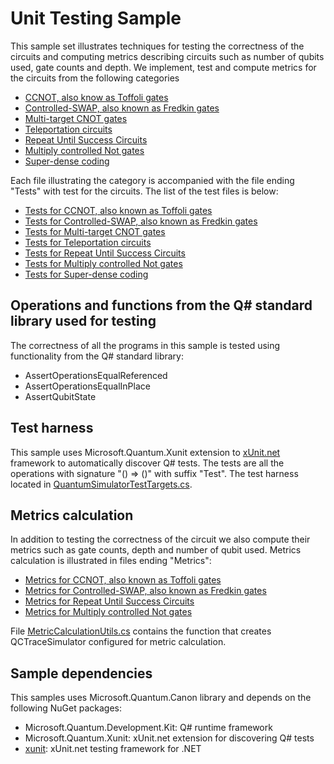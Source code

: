 ﻿# Unit Testing Sample #

This sample set illustrates techniques for testing the correctness of the circuits and
computing metrics describing circuits such as number of qubits used, gate counts and
depth. We implement, test and compute metrics for the circuits from the following categories

* [CCNOT, also know as Toffoli gates](./MultiControlledNOT.qs)
* [Controlled-SWAP, also known as Fredkin gates](./ControlledSWAP.qs)
* [Multi-target CNOT gates](./MultiTargetCNOT.qs)
* [Teleportation circuits](./Teleportation.qs)
* [Repeat Until Success Circuits](./RepeatUntilSuccessCircuits.qs)
* [Multiply controlled Not gates](./MultiControlledNOT.qs)
* [Super-dense coding](./SuperdenseCoding.qs)

Each file illustrating the category is accompanied with the file ending "Tests" with test for
the circuits. The list of the test files is below:

* [Tests for CCNOT, also known as Toffoli gates](./MultiControlledNOTTests.qs)
* [Tests for Controlled-SWAP, also known as Fredkin gates](./ControlledSWAPTests.qs)
* [Tests for Multi-target CNOT gates](./MultiTargetCNOTTests.qs)
* [Tests for Teleportation circuits](./TeleportationTests.qs)
* [Tests for Repeat Until Success Circuits](./RepeatUntilSuccessCircuitsTests.qs)
* [Tests for Multiply controlled Not gates](./MultiControlledNOTTests.qs)
* [Tests for Super-dense coding](./SuperdenseCodingTests.qs)

## Operations and functions from the Q# standard library used for testing ##

The correctness of all the programs in this sample is tested using functionality from the Q# standard library:

* AssertOperationsEqualReferenced
* AssertOperationsEqualInPlace
* AssertQubitState

## Test harness ##

This sample uses Microsoft.Quantum.Xunit extension to [xUnit.net](https://xunit.net/) framework to
automatically discover Q# tests. The tests are all the operations with signature "() => ()"
with suffix "Test". The test harness located in
[QuantumSimulatorTestTargets.cs](./QuantumSimulatorTestTargets.cs).

## Metrics calculation ##

In addition to testing the correctness of the circuit we also compute their metrics such as
gate counts, depth and number of qubit used. Metrics calculation is illustrated in files
ending "Metrics":

* [Metrics for CCNOT, also known as Toffoli gates](./CCNOTCircuitsMetrics.cs)
* [Metrics for Controlled-SWAP, also known as Fredkin gates](./ControlledSWAPMetrics.cs)
* [Metrics for Repeat Until Success Circuits](./RepeatUntilSuccessCircuitsMetrics.cs)
* [Metrics for Multiply controlled Not gates](./MultiControlledNOTMetrics.cs)

File [MetricCalculationUtils.cs](./MetricCalculationUtils.cs) contains the function that creates
QCTraceSimulator configured for metric calculation.

## Sample dependencies ##

This samples uses Microsoft.Quantum.Canon library and depends on the following NuGet packages:

* Microsoft.Quantum.Development.Kit: Q# runtime framework
* Microsoft.Quantum.Xunit: xUnit.net extension for discovering Q# tests
* [xunit](https://xunit.net/): xUnit.net testing framework for .NET
